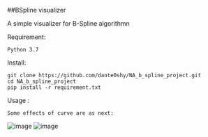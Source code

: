 ##BSpline visualizer

A simple visualizer for B-Spline algorithmn

Requirement:

    Python 3.7

Install:

    git clone https://github.com/dante0shy/NA_b_spline_project.git
    cd NA_b_spline_project
    pip install -r requirement.txt


Usage :

    Some effects of curve are as next:
![image](http://github.com/itmyhome2013/readme_add_pic/raw/master/images/nongshalie.jpg)
![image](http://github.com/itmyhome2013/readme_add_pic/raw/master/images/nongshalie.jpg)


